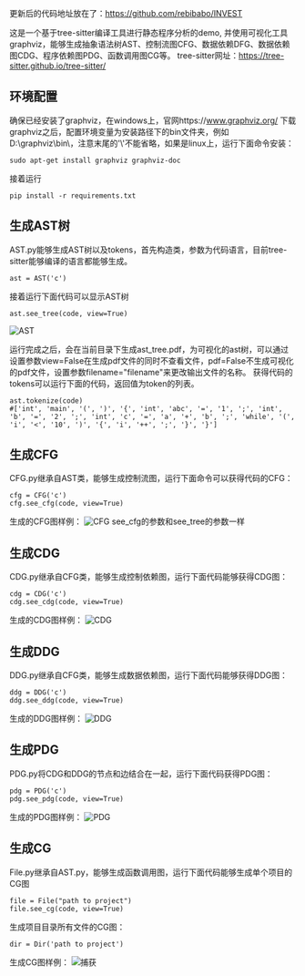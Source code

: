 更新后的代码地址放在了：https://github.com/rebibabo/INVEST

这是一个基于tree-sitter编译工具进行静态程序分析的demo, 并使用可视化工具graphviz，能够生成抽象语法树AST、控制流图CFG、数据依赖DFG、数据依赖图CDG、程序依赖图PDG、函数调用图CG等。
tree-sitter网址：https://tree-sitter.github.io/tree-sitter/

## 环境配置
确保已经安装了graphviz，在windows上，官网https://www.graphviz.org/ 下载graphviz之后，配置环境变量为安装路径下的bin文件夹，例如D:\graphviz\bin\，注意末尾的'\\'不能省略，如果是linux上，运行下面命令安装：
```
sudo apt-get install graphviz graphviz-doc
```
接着运行
```
pip install -r requirements.txt
```

## 生成AST树
AST.py能够生成AST树以及tokens，首先构造类，参数为代码语言，目前tree-sitter能够编译的语言都能够生成。
```
ast = AST('c')
```
接着运行下面代码可以显示AST树
```
ast.see_tree(code, view=True)
```
![AST](https://github.com/rebibabo/TSA/assets/80667434/6d1aae84-3c46-4978-844e-6006e8623718)

运行完成之后，会在当前目录下生成ast_tree.pdf，为可视化的ast树，可以通过设置参数view=False在生成pdf文件的同时不查看文件，pdf=False不生成可视化的pdf文件，设置参数filename="filename"来更改输出文件的名称。
获得代码的tokens可以运行下面的代码，返回值为token的列表。
```
ast.tokenize(code)
#['int', 'main', '(', ')', '{', 'int', 'abc', '=', '1', ';', 'int', 'b', '=', '2', ';', 'int', 'c', '=', 'a', '+', 'b', ';', 'while', '(', 'i', '<', '10', ')', '{', 'i', '++', ';', '}', '}']
```

## 生成CFG
CFG.py继承自AST类，能够生成控制流图，运行下面命令可以获得代码的CFG：
```
cfg = CFG('c')
cfg.see_cfg(code, view=True)
```
生成的CFG图样例：
![CFG](https://github.com/rebibabo/static_program_analysis_by_tree_sitter/assets/80667434/e9f6a213-a523-4a51-a6dd-849970e4d6fa)
see_cfg的参数和see_tree的参数一样

## 生成CDG
CDG.py继承自CFG类，能够生成控制依赖图，运行下面代码能够获得CDG图：
```
cdg = CDG('c')
cdg.see_cdg(code, view=True)
```
生成的CDG图样例：
![CDG](https://github.com/rebibabo/static_program_analysis_by_tree_sitter/assets/80667434/c8a3c611-f9e1-4953-afae-64a8684e92ea)

## 生成DDG
DDG.py继承自CFG类，能够生成数据依赖图，运行下面代码能够获得DDG图：
```
ddg = DDG('c')
ddg.see_ddg(code, view=True)
```
生成的DDG图样例：
![DDG](https://github.com/rebibabo/static_program_analysis_by_tree_sitter/assets/80667434/5368b90a-a9e0-48e1-9f16-0b2add0e7f7a)

## 生成PDG
PDG.py将CDG和DDG的节点和边结合在一起，运行下面代码获得PDG图：
```
pdg = PDG('c')
pdg.see_pdg(code, view=True)
```
生成的PDG图样例：
![PDG](https://github.com/rebibabo/static_program_analysis_by_tree_sitter/assets/80667434/5e9b495e-97f3-45bd-b2c8-cfe220ebaaf8)

## 生成CG
File.py继承自AST.py，能够生成函数调用图，运行下面代码能够生成单个项目的CG图
```
file = File("path to project")
file.see_cg(code, view=True)
```
生成项目目录所有文件的CG图：
```
dir = Dir('path to project')
```
生成CG图样例：
![捕获](https://github.com/rebibabo/static_program_analysis_by_tree_sitter/assets/80667434/b7dd8037-984e-4bea-920d-d3bdd1b4f8fe)



